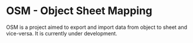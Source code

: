 # OSM - Object Sheet Mapping
OSM is a project aimed to export and import data from object to sheet and vice-versa. It is currently under development.